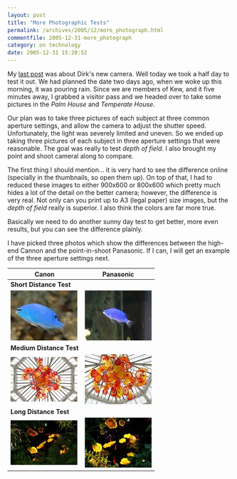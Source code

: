 ```yaml
---
layout: post
title: "More Photographic Tests"
permalink: /archives/2005/12/more_photograph.html
commentfile: 2005-12-31-more_photograph
category: on technology
date: 2005-12-31 15:20:52
---
```


My [last post](/archives/2005/12/8_megapixels_of.html) was about Dirk's new camera. Well today we took a half day to test it out. We had planned the date two days ago, when we woke up this morning, it was pouring rain. Since we are members of Kew, and it five minutes away, I grabbed a visitor pass and we headed over to take some pictures in the _Palm House_ and _Temperate House_.

Our plan was to take three pictures of each subject at three common aperture settings, and allow the camera to adjust the shutter speed. Unfortunately, the light was severely limited and uneven. So we ended up taking three pictures of each subject in three aperture settings that were reasonable. The goal was really to test _depth of field_. I also brought my point and shoot cameral along to compare.

The first thing I should mention... it is very hard to see the difference online (specially in the thumbnails, so open them up). On top of that, I had to reduced these images to either 900x600 or 800x600 which pretty much hides a lot of the detail on the better camera; however, the difference is very real. Not only can you print up to A3 (legal paper) size images, but the _depth of field_ really is superior. I also think the colors are far more true.

Basically we need to do another sunny day test to get better, more even results, but you can see the difference plainly.

I have picked three photos which show the differences between the high-end Cannon and the point-in-shoot Panasonic. If I can, I will get an example of the three aperture settings next.

| Canon                                                                                                                                                                                                                | Panasonic                                                                                                                                                                                                      |
| -------------------------------------------------------------------------------------------------------------------------------------------------------------------------------------------------------------------- | -------------------------------------------------------------------------------------------------------------------------------------------------------------------------------------------------------------- |
| **Short Distance Test**                                                                                                                                                                                              |
| <a href="/assets/images/blue_fish.jpg"><img src="/assets/images/blue_fish-thumb.jpg" width="150" height="112" alt="Blue Fish at Kew" title="Blue Fish at Kew" class="photo" /></a>                                   | <a href="/assets/images/blue-fish_peters.jpg"><img src="/assets/images/blue-fish_peters-thumb.jpg" width="150" height="112" alt="Blue Fish Panasonic" title="Blue Fish Panasonic" class="photo" /></a>         |
| **Medium Distance Test**                                                                                                                                                                                             |
| <a href="/assets/images/redChihuli12x8.jpg"><img src="/assets/images/redChihuli12x8-thumb.jpg" width="150" height="100" alt="Chihuli Chandilier at Kew" title="Chihuli Chandilier at Kew" class="photo" /></a>       | <a href="/assets/images/redChihuliPeter.jpg"><img src="/assets/images/redChihuliPeter-thumb.jpg" width="150" height="112" alt="Blue Fish from Panasonic" title="Blue Fish from Panasonic" class="photo" /></a> |
| **Long Distance Test**                                                                                                                                                                                               |
| <a href="/assets/images/lilyChihuli12x8.jpg"><img src="/assets/images/lilyChihuli12x8-thumb.jpg" width="150" height="100" alt="Lily Pads by Chihuli at Kew" title="Lily Pads by Chihuli at Kew" class="photo" /></a> | <a href="/assets/images/lilyChihulipeter.jpg"><img src="/assets/images/lilyChihulipeter-thumb.jpg" width="150" height="112" title="Lily Pads Panasonic" alt="Lily Pads Panasonic" class="photo" /></a>         |
